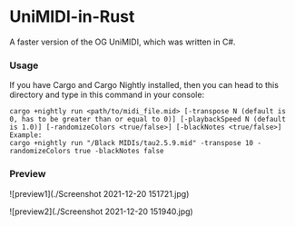 # UniMIDI-in-Rust
A faster version of the OG UniMIDI, which was written in C#.

### Usage

If you have Cargo and Cargo Nightly installed, then you can head to this directory and type in this command in your console:
```
cargo +nightly run <path/to/midi_file.mid> [-transpose N (default is 0, has to be greater than or equal to 0)] [-playbackSpeed N (default is 1.0)] [-randomizeColors <true/false>] [-blackNotes <true/false>]
Example:
cargo +nightly run "/Black MIDIs/tau2.5.9.mid" -transpose 10 -randomizeColors true -blackNotes false
```
### Preview
![preview1](./Screenshot 2021-12-20 151721.jpg)

![preview2](./Screenshot 2021-12-20 151940.jpg)
